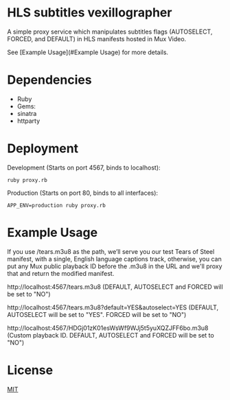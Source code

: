 # HLS subtitles vexillographer

A simple proxy service which manipulates subtitles flags (AUTOSELECT, FORCED, and DEFAULT) in HLS manifests hosted in Mux Video.

See [Example Usage](#Example Usage) for more details.

# Dependencies
* Ruby
* Gems: 
 * sinatra
 * httparty

# Deployment

Development (Starts on port 4567, binds to localhost):

```
ruby proxy.rb
```

Production (Starts on port 80, binds to all interfaces):
```
APP_ENV=production ruby proxy.rb
```

# Example Usage

If you use /tears.m3u8 as the path, we’ll serve you our test Tears of Steel manifest, with a single, English language captions track, otherwise, you can put any Mux public playback ID before the .m3u8 in the URL and we'll proxy that and return the modified manifest.

http://localhost:4567/tears.m3u8 (DEFAULT, AUTOSELECT and FORCED will be set to "NO")

http://localhost:4567/tears.m3u8?default=YES&autoselect=YES (DEFAULT, AUTOSELECT will be set to "YES". FORCED will be set to "NO")

http://localhost:4567/HDGj01zK01esWsWf9WJj5t5yuXQZJFF6bo.m3u8 (Custom playback ID. DEFAULT, AUTOSELECT and FORCED will be set to "NO")

# License

[MIT](LICENSE)
